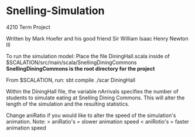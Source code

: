 Snelling-Simulation
===================

4210 Term Project

Written by Mark Hoefer and his good friend Sir William Isaac Henry Newton III

To run the simulation model:
	Place the file DiningHall.scala inside of $SCALATION/src/main/scala/SnellingDiningCommons
	    **SnellingDiningCommons is the root directory for the project**

From $SCALATION, run:
	sbt compile
	./scar DiningHall

Within the DiningHall file, the variable nArrivals specifies the number of students to simulate eating at Snelling Dining Commons.  This will alter the length of the simulation and the resulting statistics.

Change aniRatio if you would like to alter the speed of the simulation's animation.
    Note: > aniRatio's = slower animation speed
          < aniRotio's = faster animation speed
